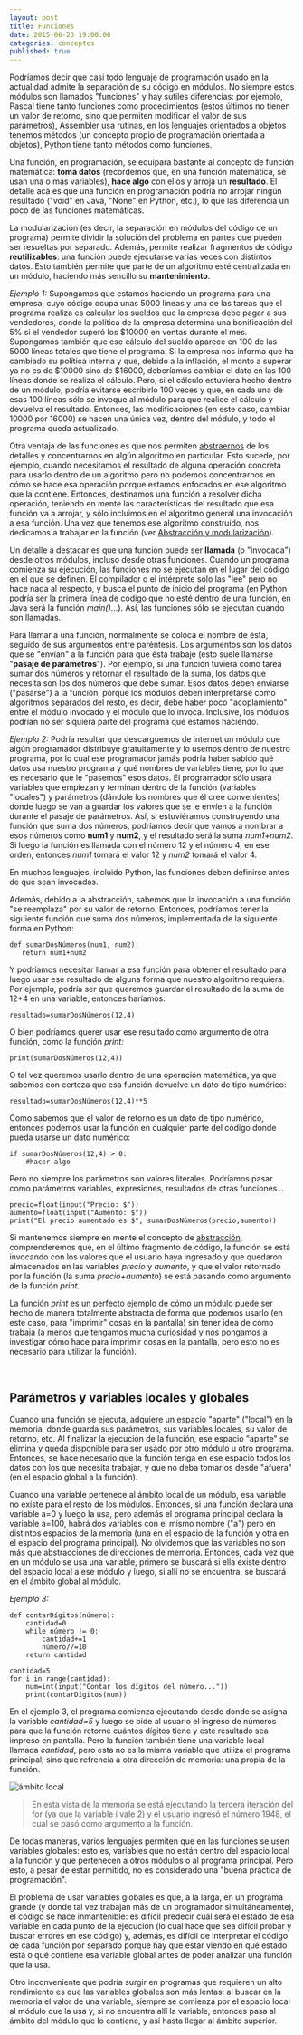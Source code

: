 ```yaml
---
layout: post
title: Funciones
date: 2015-06-23 19:00:00
categories: conceptos
published: true
---
```


Podríamos decir que casi todo lenguaje de programación usado en la actualidad admite la separación de su código en módulos. No siempre estos módulos son llamados "funciones" y hay sutiles diferencias: por ejemplo, Pascal tiene tanto funciones como procedimientos (estos últimos no tienen un valor de retorno, sino que permiten modificar el valor de sus parámetros), Assembler usa rutinas, en los lenguajes orientados a objetos tenemos métodos (un concepto propio de programación orientada a objetos), Python tiene tanto métodos como funciones.

Una función, en programación, se equipara bastante al concepto de función matemática: **toma datos** (recordemos que, en una función matemática, se usan una o más variables), **hace algo** con ellos y arroja un **resultado**. El detalle acá es que una función en programación podría no arrojar ningún resultado ("void" en Java, "None" en Python, etc.), lo que las diferencia un poco de las funciones matemáticas.

La modularización (es decir, la separación en módulos del código de un programa) permite dividir la solución del problema en partes que pueden ser resueltas por separado. Además, permite realizar fragmentos de código **reutilizables**: una función puede ejecutarse varias veces con distintos datos. Esto también permite que parte de un algoritmo esté centralizada en un módulo, haciendo más sencillo su **mantenimiento**.

_Ejemplo 1:_ Supongamos que estamos haciendo un programa para una empresa, cuyo código ocupa unas 5000 líneas y una de las tareas que el programa realiza es calcular los sueldos que la empresa debe pagar a sus vendedores, donde la política de la empresa determina una bonificación del 5% si el vendedor superó los $10000 en ventas durante el mes. Supongamos también que ese cálculo del sueldo aparece en 100 de las 5000 líneas totales que tiene el programa. Si la empresa nos informa que ha cambiado su política interna y que, debido a la inflación, el monto a superar ya no es de $10000 sino de $16000, deberíamos cambiar el dato en las 100 líneas donde se realiza el cálculo. Pero, si el cálculo estuviera hecho dentro de un módulo, podría evitarse escribirlo 100 veces y que, en cada una de esas 100 líneas sólo se invoque al módulo para que realice el cálculo y devuelva el resultado. Entonces, las modificaciones (en este caso, cambiar 10000 por 16000) se hacen una única vez, dentro del módulo, y todo el programa queda actualizado.

Otra ventaja de las funciones es que nos permiten [abstraernos](/conceptos/2015/06/20/abstraccion.html) de los detalles y concentrarnos en algún algoritmo en particular. Esto sucede, por ejemplo, cuando necesitamos el resultado de alguna operación concreta para usarlo dentro de un algoritmo pero no podemos concentrarnos en cómo se hace esa operación porque estamos enfocados en ese algoritmo que la contiene. Entonces, destinamos una función a resolver dicha operación, teniendo en mente las características del resultado que esa función va a arrojar, y sólo incluimos en el algoritmo general una invocación a esa función. Una vez que tenemos ese algoritmo construido, nos dedicamos a trabajar en la función (ver [Abstracción y modularización](/conceptos/2015/06/20/abstraccion-y-modularizacion.html)).

Un detalle a destacar es que una función puede ser **llamada** (o "invocada") desde otros módulos, incluso desde otras funciones. Cuando un programa comienza su ejecución, las funciones no se ejecutan en el lugar del código en el que se definen. El compilador o el intérprete sólo las "lee" pero no hace nada al respecto, y busca el punto de inicio del programa (en Python podría ser la primera línea de código que no esté dentro de una función, en Java será la función _main()_...). Así, las funciones sólo se ejecutan cuando son llamadas.

Para llamar a una función, normalmente se coloca el nombre de ésta, seguido de sus argumentos entre paréntesis. Los argumentos son los datos que se "envían" a la función para que ésta trabaje (esto suele llamarse "**pasaje de parámetros**"). Por ejemplo, si una función tuviera como tarea sumar dos números y retornar el resultado de la suma, los datos que necesita son los dos números que debe sumar. Esos datos deben enviarse ("pasarse") a la función, porque los módulos deben interpretarse como algoritmos separados del resto, es decir, debe haber poco "acoplamiento" entre el módulo invocado y el módulo que lo invoca. Inclusive, los módulos podrían no ser siquiera parte del programa que estamos haciendo.

_Ejemplo 2:_ Podría resultar que descarguemos de internet un módulo que algún programador distribuye gratuitamente y lo usemos dentro de nuestro programa, por lo cual ese programador jamás podría haber sabido qué datos usa nuestro programa y qué nombres de variables tiene, por lo que es necesario que le "pasemos" esos datos. El programador sólo usará variables que empiezan y terminan dentro de la función (variables "locales") y parámetros (dándole los nombres que él cree convenientes) donde luego se van a guardar los valores que se le envíen a la función durante el pasaje de parámetros. Así, si estuviéramos construyendo una función que suma dos números, podríamos decir que vamos a nombrar a esos números como **num1** y **num2**, y el resultado será la suma _num1+num2_. Si luego la función es llamada con el número 12 y el número 4, en ese orden, entonces _num1_ tomará el valor 12 y _num2_ tomará el valor 4.

En muchos lenguajes, incluido Python, las funciones deben definirse antes de que sean invocadas.

Además, debido a la abstracción, sabemos que la invocación a una función "se reemplaza" por su valor de retorno. Entonces, podríamos tener la siguiente función que suma dos números, implementada de la siguiente forma en Python:

<pre><code>def sumarDosNúmeros(num1, num2):
   return num1+num2</code></pre>

Y podríamos necesitar llamar a esa función para obtener el resultado para luego usar ese resultado de alguna forma que nuestro algoritmo requiera. Por ejemplo, podría ser que queremos guardar el resultado de la suma de 12+4 en una variable, entonces haríamos:

<pre><code>resultado=sumarDosNúmeros(12,4)</code></pre>

O bien podríamos querer usar ese resultado como argumento de otra función, como la función _print:_

<pre><code>print(sumarDosNúmeros(12,4))</code></pre>

O tal vez queremos usarlo dentro de una operación matemática, ya que sabemos con certeza que esa función devuelve un dato de tipo numérico:

<pre><code>resultado=sumarDosNúmeros(12,4)**5</code></pre>

Como sabemos que el valor de retorno es un dato de tipo numérico, entonces podemos usar la función en cualquier parte del código donde pueda usarse un dato numérico:

<pre><code>if sumarDosNúmeros(12,4) > 0:
    #hacer algo</code></pre>

Pero no siempre los parámetros son valores literales. Podríamos pasar como parámetros variables, expresiones, resultados de otras funciones...

<pre><code>precio=float(input("Precio: $"))
aumento=float(input("Aumento: $"))
print("El precio aumentado es $", sumarDosNúmeros(precio,aumento))</code></pre>

Si mantenemos siempre en mente el concepto de [abstracción](/conceptos/2015/06/20/abstraccion.html), comprenderemos que, en el último fragmento de código, la función se está invocando con los valores que el usuario haya ingresado y que quedaron almacenados en las variables _precio_ y _aumento_, y que el valor retornado por la función (la suma _precio+aumento_) se está pasando como argumento de la función _print_.

La función _print_ es un perfecto ejemplo de cómo un módulo puede ser hecho de manera totalmente abstracta de forma que podemos usarlo (en este caso, para "imprimir" cosas en la pantalla) sin tener idea de cómo trabaja (a menos que tengamos mucha curiosidad y nos pongamos a investigar cómo hace para imprimir cosas en la pantalla, pero esto no es necesario para utilizar la función).

&nbsp;

## Parámetros y variables locales y globales

Cuando una función se ejecuta, adquiere un espacio "aparte" ("local") en la memoria, donde guarda sus parámetros, sus variables locales, su valor de retorno, etc. Al finalizar la ejecución de la función, ese espacio "aparte" se elimina y queda disponible para ser usado por otro módulo u otro programa. Entonces, se hace necesario que la función tenga en ese espacio todos los datos con los que necesita trabajar, y que no deba tomarlos desde "afuera" (en el espacio global a la función).

Cuando una variable pertenece al ámbito local de un módulo, esa variable no existe para el resto de los módulos. Entonces, si una función declara una variable a=0 y luego la usa, pero además el programa principal declara la variable a=100, habrá dos variables con el mismo nombre ("a") pero en distintos espacios de la memoria (una en el espacio de la función y otra en el espacio del programa principal). No olvidemos que las variables no son más que abstracciones de direcciones de memoria. Entonces, cada vez que en un módulo se usa una variable, primero se buscará si ella existe dentro del espacio local a ese módulo y luego, si allí no se encuentra, se buscará en el ámbito global al módulo.

_Ejemplo 3:_

<pre><code>def contarDígitos(número):
    cantidad=0
    while número != 0:
        cantidad+=1
        número//=10
    return cantidad

cantidad=5
for i in range(cantidad):
    num=int(input("Contar los dígitos del número..."))
    print(contarDígitos(num))</code></pre>

En el ejemplo 3, el programa comienza ejecutando desde donde se asigna la variable _cantidad=5_ y luego se pide al usuario el ingreso de números para que la función retorne cuántos dígitos tiene y este resultado sea impreso en pantalla. Pero la función también tiene una variable local llamada _cantidad_, pero esta no es la misma variable que utiliza el programa principal, sino que refrencia a otra dirección de memoria: una propia de la función.

![ámbito local](/assets/2015-06-23-funciones-img1.jpg)

> En esta vista de la memoria se está ejecutando la tercera iteración del for (ya que la variable i vale 2) y el usuario ingresó el número 1948, el cual se pasó como argumento a la función.

De todas maneras, varios lenguajes permiten que en las funciones se usen variables globales: esto es, variables que no están dentro del espacio local a la función y que pertenecen a otros módulos o al programa principal. Pero esto, a pesar de estar permitido, no es considerado una "buena práctica de programación".

El problema de usar variables globales es que, a la larga, en un programa grande (y donde tal vez trabajan más de un programador simultáneamente), el código se hace inmantenible: es difícil predecir cuál será el estado de esa variable en cada punto de la ejecución (lo cual hace que sea difícil probar y buscar errores en ese código) y, además, es difícil de interpretar el código de cada función por separado porque hay que estar viendo en qué estado está o qué contiene esa variable global antes de poder analizar una función que la usa.

Otro inconveniente que podría surgir en programas que requieren un alto rendimiento es que las variables globales son más lentas: al buscar en la memoria el valor de una variable, siempre se comienza por el espacio local al módulo que la usa y, si no encuentra allí la variable, entonces pasa al ámbito del módulo que lo contiene, y así hasta llegar al ámbito superior.
